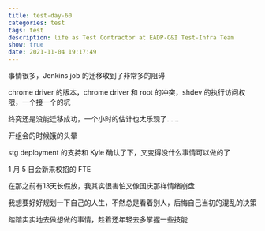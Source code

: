 ```yaml
---
title: test-day-60
categories: test
tags: test
description: life as Test Contractor at EADP-C&I Test-Infra Team
show: true
date: 2021-11-04 19:17:49
---
```


事情很多，Jenkins job 的迁移收到了非常多的阻碍

chrome driver 的版本，chrome driver 和 root 的冲突，shdev 的执行访问权限，一个接一个的坑

终究还是没能迁移成功，一个小时的估计也太乐观了……

开组会的时候饿的头晕

stg deployment 的支持和 Kyle 确认了下，又变得没什么事情可以做的了

1 月 5 日会新来校招的 FTE

在那之前有13天长假放，我其实很害怕又像国庆那样情绪崩盘

我想要好好规划一下自己的人生，不然总是看着别人，后悔自己当初的混乱的决策

踏踏实实地去做想做的事情，趁着还年轻去多掌握一些技能